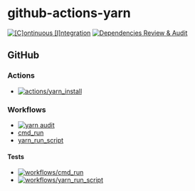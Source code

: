 # github-actions-yarn

[![[C]ontinuous [I]ntegration](https://github.com/percebus/github-actions-yarn/actions/workflows/always.yml/badge.svg)](https://github.com/percebus/github-actions-yarn/actions/workflows/always.yml) [![Dependencies Review & Audit](https://github.com/percebus/github-actions-yarn/actions/workflows/dependency-review.yml/badge.svg?event=pull_request)](https://github.com/percebus/github-actions-yarn/actions/workflows/dependency-review.yml)

## GitHub

### Actions

- [![actions/yarn_install](https://github.com/percebus/github-actions-yarn/actions/workflows/test_actions__yarn_install.yml/badge.svg)](https://github.com/percebus/github-actions-yarn/actions/workflows/test_actions__yarn_install.yml)

### Workflows

- [![yarn audit](https://github.com/percebus/github-actions-yarn/actions/workflows/yarn_audit.yml/badge.svg)](https://github.com/percebus/github-actions-yarn/actions/workflows/yarn_audit.yml)
- [cmd_run](./.github/workflows/cmd_run.yml)
- [yarn_run_script](./.github/workflows/yarn_run_script.yml)

#### Tests

- [![workflows/cmd_run](https://github.com/percebus/github-actions-yarn/actions/workflows/test_workflows__cmd_run.yml/badge.svg)](https://github.com/percebus/github-actions-yarn/actions/workflows/test_workflows__cmd_run.yml)
- [![workflows/yarn_run_script](https://github.com/percebus/github-actions-yarn/actions/workflows/test_workflows__yarn_run_script.yml/badge.svg)](https://github.com/percebus/github-actions-yarn/actions/workflows/test_workflows__yarn_run_script.yml)
